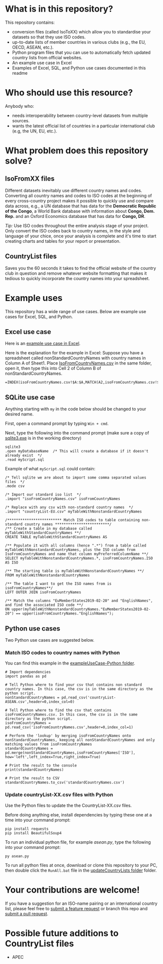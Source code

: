 # What is in this repository?
This repository contains:
- conversion files (called IsoToXX) which allow you to standardise your datasets so that they use ISO codes.
- up-to-date lists of member countries in various clubs (e.g., the EU, OECD, ASEAN, etc.).
- Python program files that you can use to automatically fetch updated country lists from official websites.
- An example use case in Excel
- Examples of Excel, SQL, and Python use cases documented in this readme

# Who should use this resource?
Anybody who:
- needs interoperability between country-level datasets from multiple sources.
- wants the latest official list of countries in a particular international club (e.g, the UN, EU, etc.).

# What problem does this repository solve?
## IsoFromXX files

Different datasets inevitably use different country names and codes. Converting all country names and codes to ISO codes at the beginning of every cross-country project makes it possible to quickly use and compare data across, e.g., a UN database that has data for the **Democratic Republic of the Congo**, a World Bank database with information about **Congo, Dem. Rep.** and an Oxford Economics database that has data for **Congo, DR**.

*Tip:* Use ISO codes throughout the entire analysis stage of your project. Only convert the ISO codes back to country names, in the style and language of your chice, once your analysis is complete and it's time to start creating charts and tables for your report or presentation.

## CountryList files

Saves you the 60 seconds it takes to find the official website of the country club in question and remove whatever website formatting that makes it tedious to quickly incorporate the country names into your spreadsheet.

# Example uses

This repository has a wide range of use cases. Below are example use cases for Excel, SQL, and Python.

## Excel use case

Here is an [example use case in Excel](https://github.com/OxfordEconomics/CountryLists/tree/master/exampleUseCase-Excel).  

Here is the explanation for the example in Excel: Suppose you have a spreadsheet called nonStandardCountryNames with country names in Column A of Sheet1. Place [IsoFromCountryNames.csv](https://github.com/OxfordEconomics/CountryLists/blob/master/IsoFromCountryNames.csv) in the same folder, open it, then type this into Cell 2 of Column B of nonStandardCountryNames.

```
=INDEX(isoFromCountryNames.csv!$A:$A,MATCH(A2,isoFromCountryNames.csv!$B:$B,0))
```

## SQLite use case

Anything starting with `my` in the code below should be changed to your desired name.

First, open a command prompt by typing `Win + cmd`.

Next, type the following into the command prompt (make sure a copy of [sqlite3.exe](https://www.sqlite.org/index.html) is in the working directory)

```
sqlite3
.open myDatabaseName  /* This will create a database if it doesn't already exist  */
.read myScript.sql
```

Example of what `myScript.sql` could contain:

```
/* Tell sqlite we are about to import some comma separated values files  */
.mode csv

/* Import our standard iso list  */
.import "isoFromCountryNames.csv" isoFromCountryNames

/* Replace with any csv with non-standard country names  */
.import "countryList-EU.csv" myTableWithNonstandardCountryNames  

/************************* Match ISO codes to table containing non-standard country names *************************/
/** Create a table in my database called myTableWithStandardCountryNames **/
CREATE TABLE myTableWithStandardCountryNames AS

/** Populate it with all columns (hence ".*") from a table called myTableWithNonstandardCountryNames, plus the ISO column from IsoFromCountryNames and name that column myPreferredColumnName **/
SELECT myTableWithNonstandardCountryNames.*, isoFromCountryNames.ISO AS ISO

/** The starting table is myTableWithNonstandardCountryNames **/
FROM myTableWithNonstandardCountryNames

/** The table I want to get the ISO names from is isoFromCountryNames**/
LEFT OUTER JOIN isoFromCountryNames

/** Match the columns "EuMemberStates2019-02-20" and "EnglishNames", and find the associated ISO code **/
ON upper(myTableWithNonstandardCountryNames."EuMemberStates2019-02-20") == upper(isoFromCountryNames."EnglishNames");
```

## Python use cases

Two Python use cases are suggested below.

### Match ISO codes to country names with Python

You can find this example in the [exampleUseCase-Python folder](https://github.com/OxfordEconomics/CountryLists/tree/master/exampleUseCase-Python).

```
# Import dependencies
import pandas as pd

# Tell Python where to find your csv that contains non standard country names. In this case, the csv is in the same directory as the python script.
nonStandardCountryNames = pd.read_csv('countryList-ASEAN.csv',header=0,index_col=0)

# Tell Python where to find the csv that contains isoFromCountryNames.csv. In this case, the csv is in the same directory as the python script.
isoFromCountryNames = pd.read_csv('isoFromCountryNames.csv',header=0,index_col=1)

# Perform the 'lookup' by merging isoFromCountryNames onto nonStandardCountryNames, keeping all nonStandardCountryNames and only matching values from isoFromCountryNames
standardCountryNames = pd.merge(nonStandardCountryNames,isoFromCountryNames['ISO'], how='left',left_index=True,right_index=True)

# Print the result to the console
print(standardCountryNames)

# Print the result to CSV
standardCountryNames.to_csv('standardCountryNames.csv')

```

### Update countryList-XX.csv files with Python
Use the Python files to update the the CountryList-XX.csv files.

Before doing anything else, install dependencies by typing these one at a time into your command prompt:

```
pip install requests
pip install BeautifulSoup4
```

To run an individual python file, for example *asean.py*, type the following into your command prompt:

```
py asean.py
```

To run all python files at once, download or clone this repository to your PC, then double click the `RunAll.bat` file in the [updateCountryLists folder](https://github.com/OxfordEconomics/CountryLists/tree/master/updateCountryLists) folder. 





# Your contributions are welcome!
If you have a suggestion for an ISO-name pairing or an international country list, please feel free to [submit a feature request](https://github.com/OxfordEconomics/CountryLists/issues "Raise an Issue") or branch this repo and [submit a pull request](https://yangsu.github.io/pull-request-tutorial/ "A Visual Guide to Pull Requests").

# Possible future additions to CountryList files
- APEC
